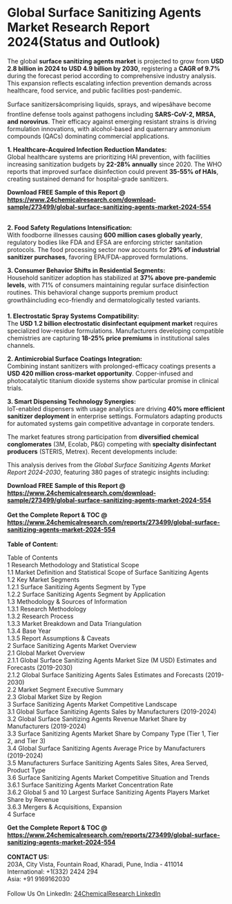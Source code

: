 <h1>Global Surface Sanitizing Agents Market Research Report 2024(Status and Outlook)</h1><p>The global <strong>surface sanitizing agents market</strong> is projected to grow from <strong>USD 2.8 billion in 2024 to USD 4.9 billion by 2030</strong>, registering a <strong>CAGR of 9.7%</strong> during the forecast period according to comprehensive industry analysis. This expansion reflects escalating infection prevention demands across healthcare, food service, and public facilities post-pandemic.</p><p>Surface sanitizersâcomprising liquids, sprays, and wipesâhave become frontline defense tools against pathogens including <strong>SARS-CoV-2, MRSA, and norovirus</strong>. Their efficacy against emerging resistant strains is driving formulation innovations, with alcohol-based and quaternary ammonium compounds (QACs) dominating commercial applications.</p><p><strong>1. Healthcare-Acquired Infection Reduction Mandates:</strong><br>
Global healthcare systems are prioritizing HAI prevention, with facilities increasing sanitization budgets by <strong>22-28% annually</strong> since 2020. The WHO reports that improved surface disinfection could prevent <strong>35-55% of HAIs</strong>, creating sustained demand for hospital-grade sanitizers.</p><div><b>Download FREE Sample of this Report @ 
            <a href="https://www.24chemicalresearch.com/download-sample/273499/global-surface-sanitizing-agents-market-2024-554">
            https://www.24chemicalresearch.com/download-sample/273499/global-surface-sanitizing-agents-market-2024-554</a></b></div><br><p><strong>2. Food Safety Regulations Intensification:</strong><br>
With foodborne illnesses causing <strong>600 million cases globally yearly</strong>, regulatory bodies like FDA and EFSA are enforcing stricter sanitation protocols. The food processing sector now accounts for <strong>29% of industrial sanitizer purchases</strong>, favoring EPA/FDA-approved formulations.</p><p><strong>3. Consumer Behavior Shifts in Residential Segments:</strong><br>
Household sanitizer adoption has stabilized at <strong>37% above pre-pandemic levels</strong>, with 71% of consumers maintaining regular surface disinfection routines. This behavioral change supports premium product growthâincluding eco-friendly and dermatologically tested variants.</p><p><strong>1. Electrostatic Spray Systems Compatibility:</strong><br>
The <strong>USD 1.2 billion electrostatic disinfectant equipment market</strong> requires specialized low-residue formulations. Manufacturers developing compatible chemistries are capturing <strong>18-25% price premiums</strong> in institutional sales channels.</p><p><strong>2. Antimicrobial Surface Coatings Integration:</strong><br>
Combining instant sanitizers with prolonged-efficacy coatings presents a <strong>USD 420 million cross-market opportunity</strong>. Copper-infused and photocatalytic titanium dioxide systems show particular promise in clinical trials.</p><p><strong>3. Smart Dispensing Technology Synergies:</strong><br>
IoT-enabled dispensers with usage analytics are driving <strong>40% more efficient sanitizer deployment</strong> in enterprise settings. Formulators adapting products for automated systems gain competitive advantage in corporate tenders.</p><p>The market features strong participation from <strong>diversified chemical conglomerates</strong> (3M, Ecolab, P&amp;G) competing with <strong>specialty disinfectant producers</strong> (STERIS, Metrex). Recent developments include:</p><p>This analysis derives from the <em>Global Surface Sanitizing Agents Market Report 2024-2030</em>, featuring 380 pages of strategic insights including:</p><div><b>Download FREE Sample of this Report @ 
            <a href="https://www.24chemicalresearch.com/download-sample/273499/global-surface-sanitizing-agents-market-2024-554">
            https://www.24chemicalresearch.com/download-sample/273499/global-surface-sanitizing-agents-market-2024-554</a></b></div><br><div><b>Get the Complete Report & TOC @ 
            <a href="https://www.24chemicalresearch.com/reports/273499/global-surface-sanitizing-agents-market-2024-554">
            https://www.24chemicalresearch.com/reports/273499/global-surface-sanitizing-agents-market-2024-554</a></b></div><br>
            <b>Table of Content:</b><p>Table of Contents<br />
1 Research Methodology and Statistical Scope<br />
1.1 Market Definition and Statistical Scope of Surface Sanitizing Agents<br />
1.2 Key Market Segments<br />
1.2.1 Surface Sanitizing Agents Segment by Type<br />
1.2.2 Surface Sanitizing Agents Segment by Application<br />
1.3 Methodology & Sources of Information<br />
1.3.1 Research Methodology<br />
1.3.2 Research Process<br />
1.3.3 Market Breakdown and Data Triangulation<br />
1.3.4 Base Year<br />
1.3.5 Report Assumptions & Caveats<br />
2 Surface Sanitizing Agents Market Overview<br />
2.1 Global Market Overview<br />
2.1.1 Global Surface Sanitizing Agents Market Size (M USD) Estimates and Forecasts (2019-2030)<br />
2.1.2 Global Surface Sanitizing Agents Sales Estimates and Forecasts (2019-2030)<br />
2.2 Market Segment Executive Summary<br />
2.3 Global Market Size by Region<br />
3 Surface Sanitizing Agents Market Competitive Landscape<br />
3.1 Global Surface Sanitizing Agents Sales by Manufacturers (2019-2024)<br />
3.2 Global Surface Sanitizing Agents Revenue Market Share by Manufacturers (2019-2024)<br />
3.3 Surface Sanitizing Agents Market Share by Company Type (Tier 1, Tier 2, and Tier 3)<br />
3.4 Global Surface Sanitizing Agents Average Price by Manufacturers (2019-2024)<br />
3.5 Manufacturers Surface Sanitizing Agents Sales Sites, Area Served, Product Type<br />
3.6 Surface Sanitizing Agents Market Competitive Situation and Trends<br />
3.6.1 Surface Sanitizing Agents Market Concentration Rate<br />
3.6.2 Global 5 and 10 Largest Surface Sanitizing Agents Players Market Share by Revenue<br />
3.6.3 Mergers & Acquisitions, Expansion<br />
4 Surface</p><div><b>Get the Complete Report & TOC @ 
            <a href="https://www.24chemicalresearch.com/reports/273499/global-surface-sanitizing-agents-market-2024-554">
            https://www.24chemicalresearch.com/reports/273499/global-surface-sanitizing-agents-market-2024-554</a></b></div><br><b>CONTACT US:</b><br>
            203A, City Vista, Fountain Road, Kharadi, Pune, India - 411014<br>
            International: +1(332) 2424 294<br>
            Asia: +91 9169162030 <br><br>
            Follow Us On LinkedIn: <a href="https://www.linkedin.com/company/24chemicalresearch/">24ChemicalResearch LinkedIn</a>